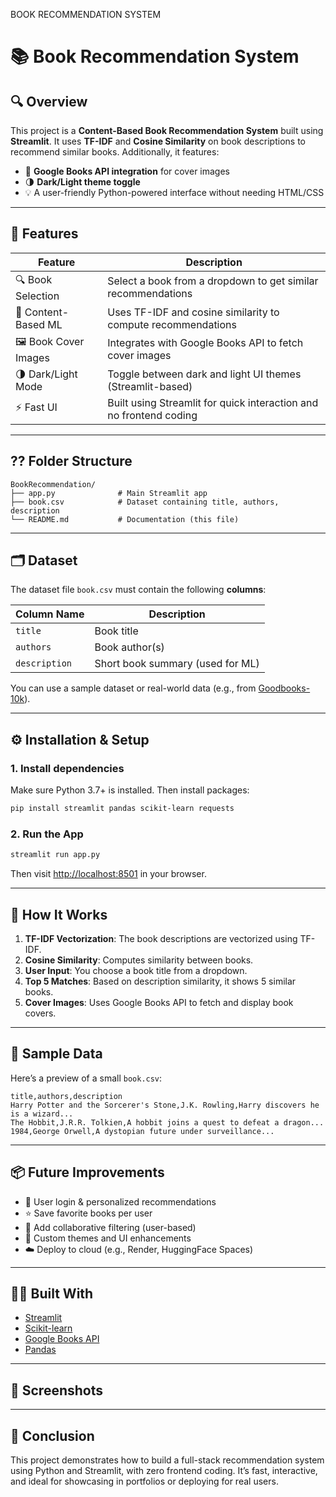 ﻿BOOK RECOMMENDATION SYSTEM

# 📚 Book Recommendation System

## 🔍 Overview

This project is a **Content-Based Book Recommendation System** built using **Streamlit**. It uses **TF-IDF** and **Cosine Similarity** on book descriptions to recommend similar books. Additionally, it features:
- 📖 **Google Books API integration** for cover images
- 🌗 **Dark/Light theme toggle**
- 💡 A user-friendly Python-powered interface without needing HTML/CSS

---

## 🧠 Features

| Feature               | Description |
|----------------------|-------------|
| 🔍 Book Selection     | Select a book from a dropdown to get similar recommendations |
| 🤖 Content-Based ML  | Uses TF-IDF and cosine similarity to compute recommendations |
| 🖼️ Book Cover Images | Integrates with Google Books API to fetch cover images |
| 🌗 Dark/Light Mode    | Toggle between dark and light UI themes (Streamlit-based) |
| ⚡ Fast UI            | Built using Streamlit for quick interaction and no frontend coding |

---

## ?? Folder Structure

```
BookRecommendation/
├── app.py              # Main Streamlit app
├── book.csv            # Dataset containing title, authors, description
└── README.md           # Documentation (this file)
```

---

## 🗂️ Dataset

The dataset file `book.csv` must contain the following **columns**:

| Column Name  | Description                         |
|--------------|-------------------------------------|
| `title`      | Book title                          |
| `authors`    | Book author(s)                      |
| `description`| Short book summary (used for ML)    |

You can use a sample dataset or real-world data (e.g., from [Goodbooks-10k](https://github.com/zygmuntz/goodbooks-10k)).

---

## ⚙️ Installation & Setup

### 1. Install dependencies

Make sure Python 3.7+ is installed. Then install packages:

```bash
pip install streamlit pandas scikit-learn requests
```

### 2. Run the App

```bash
streamlit run app.py
```

Then visit [http://localhost:8501](http://localhost:8501) in your browser.

---

## 🚀 How It Works

1. **TF-IDF Vectorization**: The book descriptions are vectorized using TF-IDF.
2. **Cosine Similarity**: Computes similarity between books.
3. **User Input**: You choose a book title from a dropdown.
4. **Top 5 Matches**: Based on description similarity, it shows 5 similar books.
5. **Cover Images**: Uses Google Books API to fetch and display book covers.

---

## 🧪 Sample Data

Here’s a preview of a small `book.csv`:

```csv
title,authors,description
Harry Potter and the Sorcerer's Stone,J.K. Rowling,Harry discovers he is a wizard...
The Hobbit,J.R.R. Tolkien,A hobbit joins a quest to defeat a dragon...
1984,George Orwell,A dystopian future under surveillance...
```

---

## 📦 Future Improvements

- 🔐 User login & personalized recommendations
- ⭐ Save favorite books per user
- 🔁 Add collaborative filtering (user-based)
- 🎨 Custom themes and UI enhancements
- ☁️ Deploy to cloud (e.g., Render, HuggingFace Spaces)

---

## 👩‍💻 Built With

- [Streamlit](https://streamlit.io/)
- [Scikit-learn](https://scikit-learn.org/)
- [Google Books API](https://developers.google.com/books)
- [Pandas](https://pandas.pydata.org/)

---

## 📸 Screenshots








---

## 🏁 Conclusion

This project demonstrates how to build a full-stack recommendation system using Python and Streamlit, with zero frontend coding. It’s fast, interactive, and ideal for showcasing in portfolios or deploying for real users.

